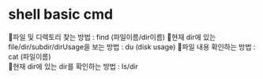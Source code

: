 # shell basic cmd
🔸파일 및 디렉토리 찾는 방법 : find (파일이름/dir이름)
🔸현재 dir에 있는 file/dir/subdir/dirUsage을 보는 방법 : du (disk usage)
🔸파일 내용 확인하는 방법 : cat (파일이름)   
🔸현재 dir에 있는 dir를 확인하는 방법 : ls/dir
